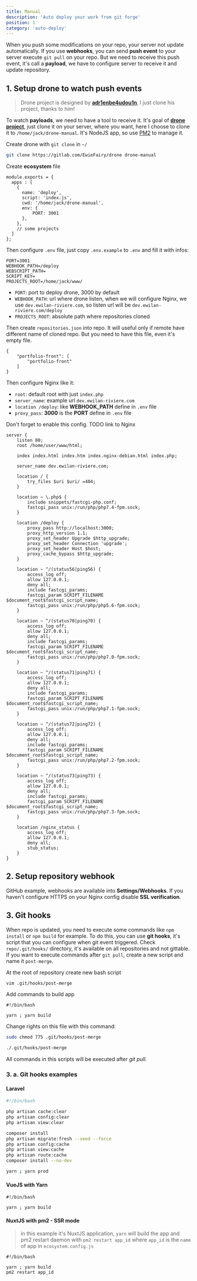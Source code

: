 ```yaml
---
title: Manual
description: 'Auto deploy your work from git forge'
position: 1
category: 'auto-deploy'
---
```


When you push some modifications on your repo, your server not update automatically. If you use **webhooks**, you can send **push event** to your server execute `git pull` on your repo. But we need to receive this push event, it's call a **payload**, we have to configure server to receive it and update repository.

## 1. Setup drone to watch push events

> Drone project is designed by [**adr1enbe4udou1n**](https://github.com/adr1enbe4udou1n), I just clone his project, thanks to him!

To watch **payloads**, we need to have a tool to receive it. It's goal of [**drone project**](https://gitlab.com/EwieFairy/drone), just clone it on your server, where you want, here I choose to clone it to `/home/jack/drone-manual`. It's NodeJS app, so use [PM2](/guides/server-nodejs-pm2.html) to manage it.

Create drone with `git clone` in `~/`

```bash
git clone https://gitlab.com/EwieFairy/drone drone-manual
```

Create **ecosystem** file

```js[~/ecosystem.config.js]
module.exports = {
  apps : [
    {
      name: 'deploy',
      script: 'index.js',
      cwd: '/home/jack/drone-manual',
      env: {
          PORT: 3001
      },
    },
    // some projects
  ]
};
```

Then configure `.env` file, just copy `.env.example` to `.env` and fill it with infos:

```yaml[~/drone-manual/.env]
PORT=3001
WEBHOOK_PATH=/deploy
WEBSCRIPT_PATH=
SCRIPT_KEY=
PROJECTS_ROOT=/home/jack/www/
```

- `PORT`: port to deploy drone, 3000 by default
- `WEBHOOK_PATH`: url where drone listen, when we will configure Nginx, we use `dev.ewilan-riviere.com`, so listen url will be `dev.ewilan-riviere.com/deploy`
- `PROJECTS_ROOT`: absolute path where repositories cloned

Then create `repositories.json` into repo. It will useful only if remote have different name of cloned repo. But you need to have this file, even it's empty file.

```json[~/drone-manual/repositories.json]
{
    "portfolio-front": [
        "portfolio-front"
    ]
}
```

Then configure Nginx like it:

- `root`: default root with just `index.php`
- `server_name`: example url `dev.ewilan-riviere.com`
- `location /deploy`: like **WEBHOOK_PATH** define in `.env` file
- `proxy_pass`: **3000** is the **PORT** define in `.env` file

Don't forget to enable this config.
TODO link to Nginx

<vue-code-info ext="nginx" path="/etc/nginx/sites-available/default"></vue-code-info>

```nginx{2,6,17,18}
server {
    listen 80;
    root /home/user/www/html;

    index index.html index.htm index.nginx-debian.html index.php;

    server_name dev.ewilan-riviere.com;

    location / {
        try_files $uri $uri/ =404;
    }

    location ~ \.php$ {
        include snippets/fastcgi-php.conf;
        fastcgi_pass unix:/run/php/php7.4-fpm.sock;
    }

    location /deploy {
        proxy_pass http://localhost:3000;
        proxy_http_version 1.1;
        proxy_set_header Upgrade $http_upgrade;
        proxy_set_header Connection 'upgrade';
        proxy_set_header Host $host;
        proxy_cache_bypass $http_upgrade;
    }

    location ~ ^/(status56|ping56) {
        access_log off;
        allow 127.0.0.1;
        deny all;
        include fastcgi_params;
        fastcgi_param SCRIPT_FILENAME $document_root$fastcgi_script_name;
        fastcgi_pass unix:/run/php/php5.6-fpm.sock;
    }

    location ~ ^/(status70|ping70) {
        access_log off;
        allow 127.0.0.1;
        deny all;
        include fastcgi_params;
        fastcgi_param SCRIPT_FILENAME $document_root$fastcgi_script_name;
        fastcgi_pass unix:/run/php/php7.0-fpm.sock;
    }

    location ~ ^/(status71|ping71) {
        access_log off;
        allow 127.0.0.1;
        deny all;
        include fastcgi_params;
        fastcgi_param SCRIPT_FILENAME $document_root$fastcgi_script_name;
        fastcgi_pass unix:/run/php/php7.1-fpm.sock;
    }

    location ~ ^/(status72|ping72) {
        access_log off;
        allow 127.0.0.1;
        deny all;
        include fastcgi_params;
        fastcgi_param SCRIPT_FILENAME $document_root$fastcgi_script_name;
        fastcgi_pass unix:/run/php/php7.2-fpm.sock;
    }

    location ~ ^/(status73|ping73) {
        access_log off;
        allow 127.0.0.1;
        deny all;
        include fastcgi_params;
        fastcgi_param SCRIPT_FILENAME $document_root$fastcgi_script_name;
        fastcgi_pass unix:/run/php/php7.3-fpm.sock;
    }

    location /nginx_status {
        access_log off;
        allow 127.0.0.1;
        deny all;
        stub_status;
    }
}
```

## 2. Setup repository webhook

GitHub example, webhooks are available into **Settings/Webhooks**. If you haven't configure HTTPS on your Nginx config disable **SSL verification**.

<md-img source="webhook-config.jpg" can-zoom></md-img>

## 3. Git hooks

When repo is updated, you need to execute some commands like `npm install` or `npm build` for example. To do this, you can use **git hooks**, it's script that you can configure when git event triggered. Check `repo/.git/hooks/` directory, it's available on all repositories and not gittable. If you want to execute commands after `git pull`, create a new script and name it `post-merge`.

At the root of repository create new bash script

```bash
vim .git/hooks/post-merge
```

Add commands to build app

```bash[.git/hooks/post-merge]
#!/bin/bash

yarn ; yarn build
```

Change rights on this file with this command:

```bash
sudo chmod 775 .git/hooks/post-merge
```

```bash
./.git/hooks/post-merge
```

All commands in this scripts will be executed after *git pull*.

### 3. a. Git hooks examples

#### **Laravel**

```bash
#!/bin/bash

php artisan cache:clear
php artisan config:clear
php artisan view:clear

composer install
php artisan migrate:fresh --seed --force
php artisan config:cache
php artisan view:cache
php artisan route:cache
composer install --no-dev

yarn ; yarn prod
```

#### **VueJS with Yarn**

```bash[.git/hooks/post-merge]
#!/bin/bash

yarn ; yarn build
```

#### **NuxtJS with pm2 - SSR mode**

> in this example it's NuxtJS application, `yarn` will build the app and pm2 restart daemon with `pm2 restart app_id` where `app_id` is the `name` of app in `ecosystem.config.js`

```bash[.git/hooks/post-merge]
#!/bin/bash

yarn ; yarn build
pm2 restart app_id
```
